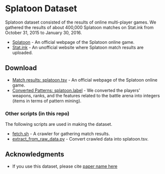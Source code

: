 # Splatoon Dataset

Splatoon dataset consisted of the results of online multi-player games. We gathered the results of about 400,000 Splatoon matches on Stat.ink from October 31, 2015 to January 30, 2016. 

* [Splatoon](https://www.nintendo.com/games/detail/splatoon-wii-u) - An official webpage of the Splatoon online game.
* [Stat.ink](https://stat.ink/) - An unofficial website where Splatoon match results are uploaded.

## Download

* [Match results: splatoon.tsv](https://test.com) - An official webpage of the Splatoon online game.
* [Converted Patterns: splatoon.label](https://test.com) - We converted the players' weapons, ranks, and the features related to the battle arena into integers (items in terms of pattern mining).

### Other scripts (in this repo)

The following scripts are used in making the dataset.

* [fetch.sh](./fetch.sh) - A crawler for gathering match results.
* [extract_from_raw_data.py](./extract_from_raw_data.py) - Convert crawled data into splatoon.tsv.

## Acknowledgments

* If you use this dataset, please cite [paper name here](http://www.google.com)


